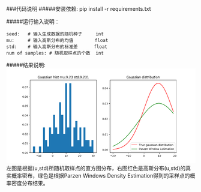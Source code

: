 ###代码说明
#####安装依赖:
    pip install -r requirements.txt

#####运行输入说明：
```
seed:   # 输入生成数据的随机种子     int
mu:     # 输入高斯分布的均值        float
std:    # 输入高斯分布的标准差      float
num of samples: # 随机取样点的个数  int
```
#####结果说明:
![](./result.png)
左图是根据(u,std)所随机取样点的直方图分布，右图红色是高斯分布(u,std)的真实概率密布，绿色是根据Parzen Windows Density Estimation得到的采样点的概率密度分布结果。
